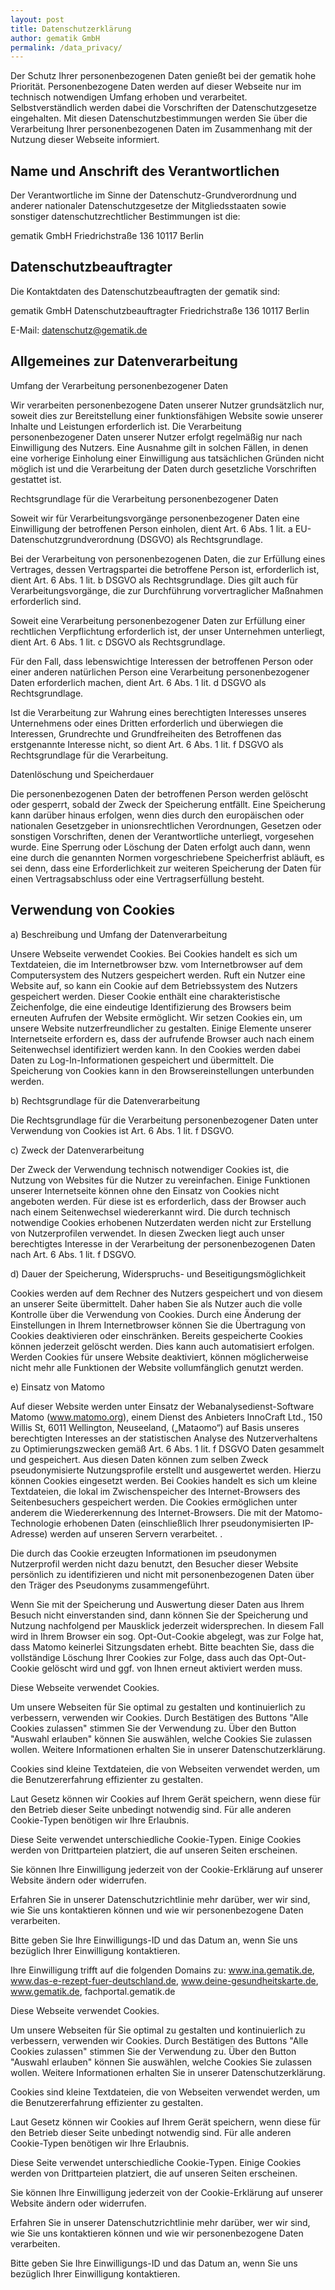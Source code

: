 ```yaml
---
layout: post
title: Datenschutzerklärung
author: gematik GmbH
permalink: /data_privacy/
---
```


Der Schutz Ihrer personenbezogenen Daten genießt bei der gematik hohe Priorität. Personenbezogene Daten werden auf dieser Webseite nur im technisch notwendigen Umfang erhoben und verarbeitet. Selbstverständlich werden dabei die Vorschriften der Datenschutzgesetze eingehalten. Mit diesen Datenschutzbestimmungen werden Sie über die Verarbeitung Ihrer personenbezogenen Daten im Zusammenhang mit der Nutzung dieser Webseite informiert.

<h2>Name und Anschrift des Verantwortlichen</h2>
Der Verantwortliche im Sinne der Datenschutz-Grundverordnung und anderer nationaler Datenschutzgesetze der Mitgliedsstaaten sowie sonstiger datenschutzrechtlicher Bestimmungen ist die:

gematik GmbH
Friedrichstraße 136
10117 Berlin

<h2>Datenschutzbeauftragter</h2>
Die Kontaktdaten des Datenschutzbeauftragten der gematik sind:

gematik GmbH
Datenschutzbeauftragter
Friedrichstraße 136
10117 Berlin

E-Mail: datenschutz@gematik.de

<h2>Allgemeines zur Datenverarbeitung</h2>
Umfang der Verarbeitung personenbezogener Daten

Wir verarbeiten personenbezogene Daten unserer Nutzer grundsätzlich nur, soweit dies zur Bereitstellung einer funktionsfähigen Website sowie unserer Inhalte und Leistungen erforderlich ist. Die Verarbeitung personenbezogener Daten unserer Nutzer erfolgt regelmäßig nur nach Einwilligung des Nutzers. Eine Ausnahme gilt in solchen Fällen, in denen eine vorherige Einholung einer Einwilligung aus tatsächlichen Gründen nicht möglich ist und die Verarbeitung der Daten durch gesetzliche Vorschriften gestattet ist.

Rechtsgrundlage für die Verarbeitung personenbezogener Daten

Soweit wir für Verarbeitungsvorgänge personenbezogener Daten eine Einwilligung der betroffenen Person einholen, dient Art. 6 Abs. 1 lit. a EU-Datenschutzgrundverordnung (DSGVO) als Rechtsgrundlage.

Bei der Verarbeitung von personenbezogenen Daten, die zur Erfüllung eines Vertrages, dessen Vertragspartei die betroffene Person ist, erforderlich ist, dient Art. 6 Abs. 1 lit. b DSGVO als Rechtsgrundlage. Dies gilt auch für Verarbeitungsvorgänge, die zur Durchführung vorvertraglicher Maßnahmen erforderlich sind.

Soweit eine Verarbeitung personenbezogener Daten zur Erfüllung einer rechtlichen Verpflichtung erforderlich ist, der unser Unternehmen unterliegt, dient Art. 6 Abs. 1 lit. c DSGVO als Rechtsgrundlage.

Für den Fall, dass lebenswichtige Interessen der betroffenen Person oder einer anderen natürlichen Person eine Verarbeitung personenbezogener Daten erforderlich machen, dient Art. 6 Abs. 1 lit. d DSGVO als Rechtsgrundlage.

Ist die Verarbeitung zur Wahrung eines berechtigten Interesses unseres Unternehmens oder eines Dritten erforderlich und überwiegen die Interessen, Grundrechte und Grundfreiheiten des Betroffenen das erstgenannte Interesse nicht, so dient Art. 6 Abs. 1 lit. f DSGVO als Rechtsgrundlage für die Verarbeitung.

Datenlöschung und Speicherdauer

Die personenbezogenen Daten der betroffenen Person werden gelöscht oder gesperrt, sobald der Zweck der Speicherung entfällt. Eine Speicherung kann darüber hinaus erfolgen, wenn dies durch den europäischen oder nationalen Gesetzgeber in unionsrechtlichen Verordnungen, Gesetzen oder sonstigen Vorschriften, denen der Verantwortliche unterliegt, vorgesehen wurde. Eine Sperrung oder Löschung der Daten erfolgt auch dann, wenn eine durch die genannten Normen vorgeschriebene Speicherfrist abläuft, es sei denn, dass eine Erforderlichkeit zur weiteren Speicherung der Daten für einen Vertragsabschluss oder eine Vertragserfüllung besteht.

 

<h2>Verwendung von Cookies</h2>
a) Beschreibung und Umfang der Datenverarbeitung

Unsere Webseite verwendet Cookies. Bei Cookies handelt es sich um Textdateien, die im Internetbrowser bzw. vom Internetbrowser auf dem Computersystem des Nutzers gespeichert werden. Ruft ein Nutzer eine Website auf, so kann ein Cookie auf dem Betriebssystem des Nutzers gespeichert werden. Dieser Cookie enthält eine charakteristische Zeichenfolge, die eine eindeutige Identifizierung des Browsers beim erneuten Aufrufen der Website ermöglicht. Wir setzen Cookies ein, um unsere Website nutzerfreundlicher zu gestalten. Einige Elemente unserer Internetseite erfordern es, dass der aufrufende Browser auch nach einem Seitenwechsel identifiziert werden kann. In den Cookies werden dabei Daten zu Log-In-Informationen gespeichert und übermittelt. Die Speicherung von Cookies kann in den Browsereinstellungen unterbunden werden.

b) Rechtsgrundlage für die Datenverarbeitung

Die Rechtsgrundlage für die Verarbeitung personenbezogener Daten unter Verwendung von Cookies ist Art. 6 Abs. 1 lit. f DSGVO.

c) Zweck der Datenverarbeitung

Der Zweck der Verwendung technisch notwendiger Cookies ist, die Nutzung von Websites für die Nutzer zu vereinfachen. Einige Funktionen unserer Internetseite können ohne den Einsatz von Cookies nicht angeboten werden. Für diese ist es erforderlich, dass der Browser auch nach einem Seitenwechsel wiedererkannt wird. Die durch technisch notwendige Cookies erhobenen Nutzerdaten werden nicht zur Erstellung von Nutzerprofilen verwendet. In diesen Zwecken liegt auch unser berechtigtes Interesse in der Verarbeitung der personenbezogenen Daten nach Art. 6 Abs. 1 lit. f DSGVO.

d) Dauer der Speicherung, Widerspruchs- und Beseitigungsmöglichkeit

Cookies werden auf dem Rechner des Nutzers gespeichert und von diesem an unserer Seite übermittelt. Daher haben Sie als Nutzer auch die volle Kontrolle über die Verwendung von Cookies. Durch eine Änderung der Einstellungen in Ihrem Internetbrowser können Sie die Übertragung von Cookies deaktivieren oder einschränken. Bereits gespeicherte Cookies können jederzeit gelöscht werden. Dies kann auch automatisiert erfolgen. Werden Cookies für unsere Website deaktiviert, können möglicherweise nicht mehr alle Funktionen der Website vollumfänglich genutzt werden.

e) Einsatz von Matomo

Auf dieser Website werden unter Einsatz der Webanalysedienst-Software Matomo (www.matomo.org), einem Dienst des Anbieters InnoCraft Ltd., 150 Willis St, 6011 Wellington, Neuseeland, („Mataomo“) auf Basis unseres berechtigten Interesses an der statistischen Analyse des Nutzerverhaltens zu Optimierungszwecken gemäß Art. 6 Abs. 1 lit. f DSGVO Daten gesammelt und gespeichert. Aus diesen Daten können zum selben Zweck pseudonymisierte Nutzungsprofile erstellt und ausgewertet werden. Hierzu können Cookies eingesetzt werden. Bei Cookies handelt es sich um kleine Textdateien, die lokal im Zwischenspeicher des Internet-Browsers des Seitenbesuchers gespeichert werden. Die Cookies ermöglichen unter anderem die Wiedererkennung des Internet-Browsers. Die mit der Matomo-Technologie erhobenen Daten (einschließlich Ihrer pseudonymisierten IP-Adresse) werden auf unseren Servern verarbeitet. .

Die durch das Cookie erzeugten Informationen im pseudonymen Nutzerprofil werden nicht dazu benutzt, den Besucher dieser Website persönlich zu identifizieren und nicht mit personenbezogenen Daten über den Träger des Pseudonyms zusammengeführt.

Wenn Sie mit der Speicherung und Auswertung dieser Daten aus Ihrem Besuch nicht einverstanden sind, dann können Sie der Speicherung und Nutzung nachfolgend per Mausklick jederzeit widersprechen. In diesem Fall wird in Ihrem Browser ein sog. Opt-Out-Cookie abgelegt, was zur Folge hat, dass Matomo keinerlei Sitzungsdaten erhebt. Bitte beachten Sie, dass die vollständige Löschung Ihrer Cookies zur Folge, dass auch das Opt-Out-Cookie gelöscht wird und ggf. von Ihnen erneut aktiviert werden muss.
 

Diese Webseite verwendet Cookies.

Um unsere Webseiten für Sie optimal zu gestalten und kontinuierlich zu verbessern, verwenden wir Cookies. Durch Bestätigen des Buttons "Alle Cookies zulassen" stimmen Sie der Verwendung zu. Über den Button "Auswahl erlauben" können Sie auswählen, welche Cookies Sie zulassen wollen. Weitere Informationen erhalten Sie in unserer Datenschutzerklärung.

Cookies sind kleine Textdateien, die von Webseiten verwendet werden, um die Benutzererfahrung effizienter zu gestalten.

Laut Gesetz können wir Cookies auf Ihrem Gerät speichern, wenn diese für den Betrieb dieser Seite unbedingt notwendig sind. Für alle anderen Cookie-Typen benötigen wir Ihre Erlaubnis.

Diese Seite verwendet unterschiedliche Cookie-Typen. Einige Cookies werden von Drittparteien platziert, die auf unseren Seiten erscheinen.

Sie können Ihre Einwilligung jederzeit von der Cookie-Erklärung auf unserer Website ändern oder widerrufen.

Erfahren Sie in unserer Datenschutzrichtlinie mehr darüber, wer wir sind, wie Sie uns kontaktieren können und wie wir personenbezogene Daten verarbeiten.

Bitte geben Sie Ihre Einwilligungs-ID und das Datum an, wenn Sie uns bezüglich Ihrer Einwilligung kontaktieren.

Ihre Einwilligung trifft auf die folgenden Domains zu: www.ina.gematik.de, www.das-e-rezept-fuer-deutschland.de, www.deine-gesundheitskarte.de, www.gematik.de, fachportal.gematik.de

Diese Webseite verwendet Cookies.

Um unsere Webseiten für Sie optimal zu gestalten und kontinuierlich zu verbessern, verwenden wir Cookies. Durch Bestätigen des Buttons "Alle Cookies zulassen" stimmen Sie der Verwendung zu. Über den Button "Auswahl erlauben" können Sie auswählen, welche Cookies Sie zulassen wollen. Weitere Informationen erhalten Sie in unserer Datenschutzerklärung.

Cookies sind kleine Textdateien, die von Webseiten verwendet werden, um die Benutzererfahrung effizienter zu gestalten.

Laut Gesetz können wir Cookies auf Ihrem Gerät speichern, wenn diese für den Betrieb dieser Seite unbedingt notwendig sind. Für alle anderen Cookie-Typen benötigen wir Ihre Erlaubnis.

Diese Seite verwendet unterschiedliche Cookie-Typen. Einige Cookies werden von Drittparteien platziert, die auf unseren Seiten erscheinen.

Sie können Ihre Einwilligung jederzeit von der Cookie-Erklärung auf unserer Website ändern oder widerrufen.

Erfahren Sie in unserer Datenschutzrichtlinie mehr darüber, wer wir sind, wie Sie uns kontaktieren können und wie wir personenbezogene Daten verarbeiten.

Bitte geben Sie Ihre Einwilligungs-ID und das Datum an, wenn Sie uns bezüglich Ihrer Einwilligung kontaktieren.



